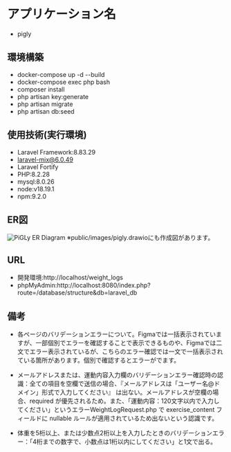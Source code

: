 # アプリケーション名
- pigly

## 環境構築
- docker-compose up -d --build
- docker-compose exec php bash
- composer install
- php artisan key:generate
- php artisan migrate
- php artisan db:seed


## 使用技術(実行環境)
- Laravel Framework:8.83.29
- laravel-mix@6.0.49
- Laravel Fortify
- PHP:8.2.28
- mysql:8.0.26
- node:v18.19.1
- npm:9.2.0


## ER図
![PiGLy ER Diagram](public/images/pigly_ER.png)
※public/images/pigly.drawioにも作成図があります。

## URL
- 開発環境:http://localhost/weight_logs
- phpMyAdmin:http://localhost:8080/index.php?route=/database/structure&db=laravel_db

## 備考
- 各ページのバリデーションエラーについて。Figmaでは一括表示されていますが、一部個別でエラーを確認することで表示できるものや、Figmaでは二文でエラー表示されているが、こちらのエラー確認では一文で一括表示されている箇所があります。個別で確認するとエラーがでます。

- メールアドレスまたは、運動内容入力欄のバリデーションエラー確認時の認識：全ての項目を空欄で送信の場合、『メールアドレスは「ユーザー名@ドメイン」形式で入力してください』 は出ない。メールアドレスが空欄の場合、required が優先されるため。また、「運動内容：120文字以内で入力してください」というエラーWeightLogRequest.php で exercise_content フィールドに nullable ルールが適用されているため出ないという認識です。

- 体重を5桁以上、または少数点2桁以上を入力したときのバリデーションエラー：「4桁までの数字で、小数点は1桁以内にしてください」と1文で出る。
